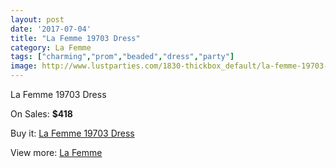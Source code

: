 ```yaml
---
layout: post
date: '2017-07-04'
title: "La Femme 19703 Dress"
category: La Femme
tags: ["charming","prom","beaded","dress","party"]
image: http://www.lustparties.com/1830-thickbox_default/la-femme-19703-dress.jpg
---
```

La Femme 19703 Dress

On Sales: **$418**
<a href="https://www.lustparties.com/en/la-femme/586-la-femme-19703-dress.html"><amp-img layout="responsive" width="600" height="600" src="//www.lustparties.com/1830-thickbox_default/la-femme-19703-dress.jpg" alt="La Femme 19703 Dress 0" /></a>
<a href="https://www.lustparties.com/en/la-femme/586-la-femme-19703-dress.html"><amp-img layout="responsive" width="600" height="600" src="//www.lustparties.com/1831-thickbox_default/la-femme-19703-dress.jpg" alt="La Femme 19703 Dress 1" /></a>

Buy it: [La Femme 19703 Dress](https://www.lustparties.com/en/la-femme/586-la-femme-19703-dress.html "La Femme 19703 Dress")

View more: [La Femme](https://www.lustparties.com/en/4-la-femme "La Femme")